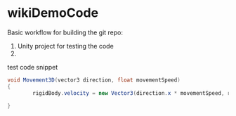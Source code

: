 # wikiDemoCode

Basic workflow for building the git repo:
1. Unity project for testing the code
2. 


test code snippet
```csharp
void Movement3D(vector3 direction, float movementSpeed)
{
        rigidBody.velocity = new Vector3(direction.x * movementSpeed, rigidBody.velocity.y, direction.y * movementSpeed);

}
```
